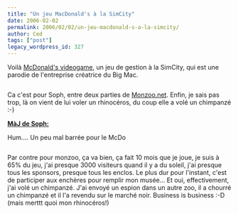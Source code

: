 ```yaml
---
title: "Un jeu MacDonald's à la SimCity"
date: 2006-02-02
permalink: 2006/02/02/un-jeu-macdonald-s-a-la-simcity/
author: Ced
tags: ["post"]
legacy_wordpress_id: 327
---
```


Voilà <a href="http://www.molleindustria.it/mcclic.php3?url=www.molleindustria.it/games/mcdonalds-eng.swf" hreflang="en">McDonald's videogame</a>, un jeu de gestion à la SimCity, qui est une parodie de l'entreprise créatrice du Big Mac.

<img src="https://64k.be/wp-content/uploads/2006/jeux/macdonalds-videogame.jpg" alt="" />

Ca c'est pour Soph, entre deux parties de <a href="http://www.monzoo.net/" hreflang="fr">Monzoo.net</a>. Enfin, je sais pas trop, là on vient de lui voler un rhinocéros, du coup elle a volé un chimpanzé :-)

<!-- excerpt -->

<ins>__MàJ de Soph:__</ins>

Hum.... Un peu mal barrée pour le McDo

<img src="https://64k.be/wp-content/uploads/2006/jeux/mcdo.gif" alt="" />

Par contre pour monzoo, ça va bien, ça fait 10 mois que je joue, je suis à 65% du jeu, j'ai presque 3000 visiteurs quand il y a du soleil, j'ai presque tous les sponsors, presque tous les enclos. Le plus dur pour l'instant, c'est de participer aux enchères pour remplir mon musée... Et oui, effectivement, j'ai volé un chimpanzé. J'ai envoyé un espion dans un autre zoo, il a chourré un chimpanzé et il l'a revendu sur le marché noir. Business is business :-D (mais merttt quoi mon rhinocéros!)

<img src="https://64k.be/wp-content/uploads/2006/jeux/monzoo.gif" alt="" />
